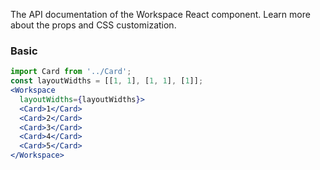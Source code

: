 The API documentation of the Workspace React component. Learn more about the props and CSS customization.

### Basic

```jsx
import Card from '../Card';
const layoutWidths = [[1, 1], [1, 1], [1]];
<Workspace
  layoutWidths={layoutWidths}>
  <Card>1</Card>
  <Card>2</Card>
  <Card>3</Card>
  <Card>4</Card>
  <Card>5</Card>
</Workspace>
```